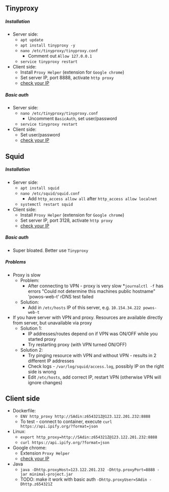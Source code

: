 ## Tinyproxy
##### Installation
* Server side:
    * `apt update`
    * `apt install tinyproxy -y`
    * `nano /etc/tinyproxy/tinyproxy.conf`
        * Comment out `Allow 127.0.0.1`
    * `service tinyproxy restart`
* Client side:
    * Install `Proxy Helper` (extension for `Google chrome`)
    * Set server IP, port 8888, activate `http proxy`
    * [check your IP](https://api.ipify.org/?format=json)
##### Basic auth
* Server side:
    * `nano /etc/tinyproxy/tinyproxy.conf`
        * Uncomment `BasicAuth`, set user/password
    * `service tinyproxy restart`
* Client side:
    * Set user/password
    * [check your IP](https://api.ipify.org/?format=json)

## Squid
##### Installation
* Server side:
    * `apt install squid`
    * `nano /etc/squid/squid.conf`
        * Add `http_access allow all` after `http_access allow localnet`
    * `systemctl restart squid`
* Client side:
    * Install `Proxy Helper` (extension for `Google chrome`)
    * Set server IP, port 3128, activate `http proxy`
    * [check your IP](https://api.ipify.org/?format=json)
##### Basic auth
* Super bloated. Better use `Tinyproxy`
##### Problems
* Proxy is slow
    * Problem:
        * After connecting to VPN - proxy is very slow
        *`journalctl -f` has errors "Could not determine this machines public hostname" 'powos-web-t' rDNS test failed
    * Solution:
        * Add in `/etc/hosts` IP of this server, e.g. `10.154.34.222 powos-web-t`
* If you have server with VPN and proxy. Resources are available directly from server, but unavailable via proxy
    * Solution 1:
        * IP addresses/routes depend on if VPN was ON/OFF while you started proxy
        * Try restarting proxy (with VPN turned ON/OFF)
    * Solution 2:
        * Try pinging resource with VPN and without VPN - results in 2 different IP addresses
        * Check logs - `/var/log/squid/access.log`, possibly IP on the right side is wrong
        * Edit `/etc/hosts`, add correct IP, restart VPN (otherwise VPN will ignore changes)

## Client side
* Dockerfile:
    * `ENV http_proxy http://SAdin:z654321Z@123.122.201.232:8888`
    * To test - connect to container, execute `curl https://api.ipify.org/?format=json`
* Linux:
    * `export http_proxy=http://SAdin:z654321Z@123.122.201.232:8888`
    * `curl https://api.ipify.org/?format=json`
* Google chrome:
    * Extension `Proxy Helper`
    * [check your IP](https://api.ipify.org/?format=json)
* Java
    * `java -Dhttp.proxyHost=123.122.201.232 -Dhttp.proxyPort=8888 -jar minimal-project.jar`
    * TODO: make it work with basic auth `-Dhttp.proxyUser=SAdin -Dhttp.z654321Z`
